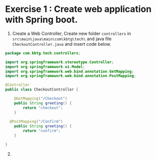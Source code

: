 # Exercise 1 : Create web application with Spring boot.

1. Create a Web Controller, Create new folder `controllers` in `src\main\java\main\com\kbtg\tech\` and java file `CheckoutController.java` and insert code below.
```java
package com.kbtg.tech.controllers;

import org.springframework.stereotype.Controller;
import org.springframework.ui.Model;
import org.springframework.web.bind.annotation.GetMapping;
import org.springframework.web.bind.annotation.PostMapping;

@Controller
public class CheckoutController {

	@GetMapping("/Checkout")
	public String greeting() {
		return "checkout";
	}
  
  @PostMapping("/Confirm")
	public String greeting() {
		return "confirm";
	}

}
```
2. 



